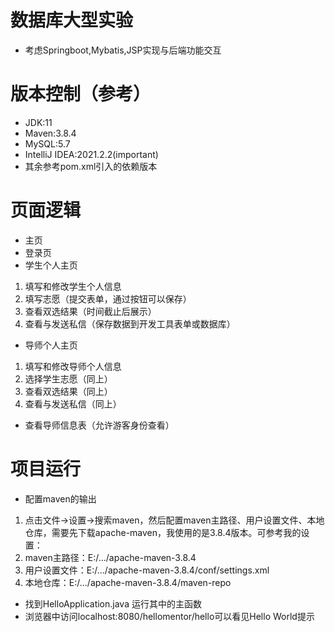 # 数据库大型实验
 - 考虑Springboot,Mybatis,JSP实现与后端功能交互
# 版本控制（参考）
 - JDK:11
 - Maven:3.8.4
 - MySQL:5.7
 - IntelliJ IDEA:2021.2.2(important)
 - 其余参考pom.xml引入的依赖版本
# 页面逻辑
 - 主页
 - 登录页
 - 学生个人主页
  1. 填写和修改学生个人信息
  2. 填写志愿（提交表单，通过按钮可以保存）
  3. 查看双选结果（时间截止后展示）
  4. 查看与发送私信（保存数据到开发工具表单或数据库）
 - 导师个人主页
  1. 填写和修改导师个人信息 
  2. 选择学生志愿（同上）
  3. 查看双选结果（同上）
  4. 查看与发送私信（同上）
 - 查看导师信息表（允许游客身份查看）
 # 项目运行
  - 配置maven的输出
   1. 点击文件->设置->搜索maven，然后配置maven主路径、用户设置文件、本地仓库，需要先下载apache-maven，我使用的是3.8.4版本。可参考我的设置：
   2. maven主路径：E:/.../apache-maven-3.8.4
   3. 用户设置文件：E:/.../apache-maven-3.8.4/conf/settings.xml
   4. 本地仓库：E:/.../apache-maven-3.8.4/maven-repo
  - 找到HelloApplication.java 运行其中的主函数
  - 浏览器中访问localhost:8080/hellomentor/hello可以看见Hello World提示
